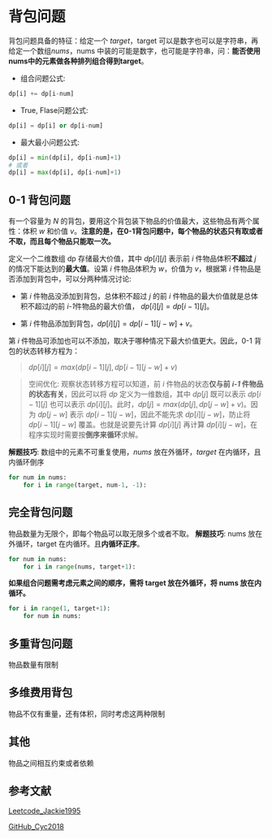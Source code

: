 # 背包问题
背包问题具备的特征：给定一个 *target*，target 可以是数字也可以是字符串，再给定一个数组*nums*，nums 中装的可能是数字，也可能是字符串，问：**能否使用nums中的元素做各种排列组合得到target**。
- 组合问题公式: 
```python
dp[i] += dp[i-num]
```
- True, Flase问题公式: 
```python
dp[i] = dp[i] or dp[i-num]
```
- 最大最小问题公式:
```python
dp[i] = min(dp[i], dp[i-num]+1)
# 或者
dp[i] = max(dp[i], dp[i-num]+1)

```



## 0-1 背包问题
有一个容量为 $N$ 的背包，要用这个背包装下物品的价值最大，这些物品有两个属性：体积 $w$ 和价值 $v$。**注意的是，在0-1背包问题中，每个物品的状态只有取或者不取，而且每个物品只能取一次。**

定义一个二维数组 dp 存储最大价值，其中 $dp[i][j]$ 表示前 $i$ 件物品体积**不超过** $j$ 的情况下能达到的**最大值**。设第 *i* 件物品体积为 *w*，价值为 *v*，根据第 *i* 件物品是否添加到背包中，可以分两种情况讨论:
- 第 *i* 件物品没添加到背包，总体积不超过 *j* 的前 *i* 件物品的最大价值就是总体积不超过*j*的前 *i-1*件物品的最大价值， $dp[i][j] = dp[i-1][j]$。

- 第 *i* 件物品添加到背包，$dp[i][j] = dp[i-1][j-w] + v$。

第 *i* 件物品可添加也可以不添加，取决于哪种情况下最大价值更大。因此，0-1 背包的状态转移方程为：
> $dp[i][j] = max(dp[i-1][j], dp[i-1][j-w]+v)$

> 空间优化: 观察状态转移方程可以知道，前 *i* 件物品的状态**仅与前 *i-1* 件物品的状态有关**，因此可以将 $dp$ 定义为一维数组，其中 $dp[j]$ 既可以表示 $dp[i-1][j]$ 也可以表示 $dp[i][j]$。此时，$dp[j] = max(dp[j], dp[j-w]+v)$。因为 $dp[j-w]$ 表示 $dp[i-1][j-w]$，因此不能先求 $dp[i][j-w]$，防止将 $dp[i-1][j-w]$ 覆盖。也就是说要先计算 $dp[i][j]$ 再计算 $dp[i][j-w]$，在程序实现时需要按**倒序来循环**求解。

**解题技巧**: 数组中的元素不可重复使用，*nums* 放在外循环，*target* 在内循环，且内循环倒序
```python
for num in nums:
    for i in range(target, num-1, -1):
```


## 完全背包问题
物品数量为无限个，即每个物品可以取无限多个或者不取。
**解题技巧**: nums 放在外循环，target 在内循环。且**内循环正序**。
```python
for num in nums:
    for i in range(nums, target+1):
```

**如果组合问题需考虑元素之间的顺序，需将 target 放在外循环，将 nums 放在内循环。**
```python
for i in range(1, target+1):
    for num in nums:
```

## 多重背包问题
物品数量有限制

## 多维费用背包
物品不仅有重量，还有体积，同时考虑这两种限制

## 其他
物品之间相互约束或者依赖

## 参考文献
[Leetcode_Jackie1995](https://leetcode-cn.com/problems/combination-sum-iv/solution/xi-wang-yong-yi-chong-gui-lu-gao-ding-bei-bao-wen-/)

[GitHub_Cyc2018](https://github.com/CyC2018/CS-Notes/blob/master/notes/Leetcode%20%E9%A2%98%E8%A7%A3%20-%20%E5%8A%A8%E6%80%81%E8%A7%84%E5%88%92.md#0-1-%E8%83%8C%E5%8C%85)